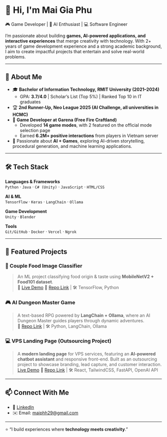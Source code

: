 # 👋 Hi, I'm Mai Gia Phu  

🎮 Game Developer | 🤖 AI Enthusiast | 💻 Software Engineer  

I’m passionate about building **games, AI-powered applications, and interactive experiences** that merge creativity with technology. With 2+ years of game development experience and a strong academic background, I aim to create impactful projects that entertain and solve real-world problems.  

---

## 🚀 About Me  
- 🎓 **Bachelor of Information Technology, RMIT University (2021–2024)**  
  - GPA: **3.7/4.0** | Scholar’s List (Top 5%) | Ranked Top 10 in IT graduates  
- 🏆 **2nd Runner-Up, Neo League 2025 (AI Challenge, all universities in HCMC)**  
- 💼 **Game Developer at Garena (Free Fire Craftland)**  
  - Developed **14 game modes**, with 2 featured on the official mode selection page  
  - Earned **6.2M+ positive interactions** from players in Vietnam server  
- 🔬 Passionate about **AI + Games**, exploring AI-driven storytelling, procedural generation, and machine learning applications.  

---

## 🛠️ Tech Stack  
**Languages & Frameworks**  
`Python` · `Java` · `C# (Unity)` · `JavaScript` · `HTML/CSS`  

**AI & ML**  
`TensorFlow` · `Keras` · `LangChain` · `Ollama`

**Game Development**  
`Unity` · `Blender`  

**Tools**  
`Git/GitHub` · `Docker` · `Vercel` · `Ngrok`  

---

## 🌟 Featured Projects  

### 🍜 Couple Food Image Classifier  
> An ML project classifying food origin & taste using **MobileNetV2 + Food101 dataset**.  
🔗 [Live Demo](https://food-classification-ai.streamlit.app/) 🔗 [Repo Link](https://github.com/maiphh/food-classification) | 🛠 TensorFlow, Python

### 🎮 AI Dungeon Master Game  
> A text-based RPG powered by **LangChain + Ollama**, where an AI Dungeon Master guides players through dynamic adventures.  
🔗 [Repo Link](https://github.com/maiphh/ai-rpg) | 🛠 Python, LangChain, Ollama

### 💻 VPS Landing Page (Outsourcing Project)  
> A **modern landing page** for VPS services, featuring an **AI-powered chatbot assistant** and responsive front-end. Built as an outsourcing project to showcase branding, lead capture, and customer interaction.  
[Live Demo](https://superfvps.vercel.app/) 🔗 [Repo Link](https://github.com/maiphh/superfvps) | 🛠 React, TailwindCSS, FastAPI, OpenAI API  

---

## 📫 Connect With Me  
- 💼 [LinkedIn](https://www.linkedin.com/in/phumai29/)  
- ✉️ Email: maiphh29@gmail.com 

---

⭐️ “I build experiences where **technology meets creativity**.”  
